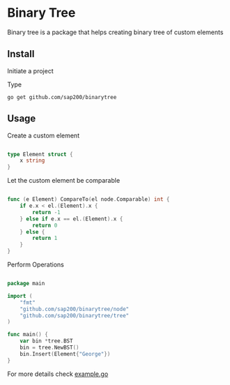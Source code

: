 
# Binary Tree

Binary tree is a package that helps creating binary tree of custom elements

## Install

Initiate a project

Type 

```
go get github.com/sap200/binarytree

```

## Usage

Create a custom element 

```go

type Element struct {
	x string
}

```

Let the custom element be comparable

```go

func (e Element) CompareTo(el node.Comparable) int {
	if e.x < el.(Element).x {
		return -1
	} else if e.x == el.(Element).x {
		return 0
	} else {
		return 1
	}
}

```

Perform Operations

```go

package main

import (
	"fmt"
	"github.com/sap200/binarytree/node"
	"github.com/sap200/binarytree/tree"
)

func main() {
	var bin *tree.BST
	bin = tree.NewBST()
	bin.Insert(Element{"George"})
}

```
For more details check [example.go](example.go)
